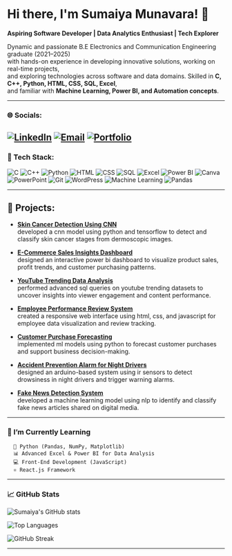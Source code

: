 # Hi there, I'm Sumaiya Munavara! 👋  

**Aspiring Software Developer | Data Analytics Enthusiast | Tech Explorer**  

Dynamic and passionate B.E Electronics and Communication Engineering graduate (2021–2025)  
with hands-on experience in developing innovative solutions, working on real-time projects,  
and exploring technologies across software and data domains. Skilled in **C, C++, Python, HTML, CSS, SQL, Excel**,  
and familiar with **Machine Learning, Power BI, and Automation concepts**.  

---

### 🌐 Socials:
[![LinkedIn](https://img.shields.io/badge/LinkedIn-0A66C2?style=for-the-badge&logo=linkedin&logoColor=white)](https://www.linkedin.com/in/sumaiya-munavara02022004) 
[![Email](https://img.shields.io/badge/Email-D14836?style=for-the-badge&logo=gmail&logoColor=white)](mailto:sumaiyamunavara7@gmail.com) 
[![Portfolio](https://img.shields.io/badge/Portfolio-000000?style=for-the-badge&logo=githubpages&logoColor=white)](https://sumaiyamunavara.github.io)
---

### 🧠 Tech Stack:
![C](https://img.shields.io/badge/C-00599C?style=for-the-badge&logo=c&logoColor=white)
![C++](https://img.shields.io/badge/C++-00599C?style=for-the-badge&logo=cplusplus&logoColor=white)
![Python](https://img.shields.io/badge/Python-3776AB?style=for-the-badge&logo=python&logoColor=white)
![HTML](https://img.shields.io/badge/HTML-E34F26?style=for-the-badge&logo=html5&logoColor=white)
![CSS](https://img.shields.io/badge/CSS-1572B6?style=for-the-badge&logo=css3&logoColor=white)
![SQL](https://img.shields.io/badge/SQL-336791?style=for-the-badge&logo=postgresql&logoColor=white)
![Excel](https://img.shields.io/badge/Excel-217346?style=for-the-badge&logo=microsoftexcel&logoColor=white)
![Power BI](https://img.shields.io/badge/Power%20BI-F2C811?style=for-the-badge&logo=powerbi&logoColor=black)
![Canva](https://img.shields.io/badge/Canva-00C4CC?style=for-the-badge&logo=canva&logoColor=white)
![PowerPoint](https://img.shields.io/badge/PowerPoint-B7472A?style=for-the-badge&logo=microsoftpowerpoint&logoColor=white)
![Git](https://img.shields.io/badge/Git-F05032?style=for-the-badge&logo=git&logoColor=white)
![WordPress](https://img.shields.io/badge/WordPress-21759B?style=for-the-badge&logo=wordpress&logoColor=white)
![Machine Learning](https://img.shields.io/badge/Machine%20Learning-102230?style=for-the-badge&logo=tensorflow&logoColor=orange)
![Pandas](https://img.shields.io/badge/Pandas-150458?style=for-the-badge&logo=pandas&logoColor=white)

---

## 💼 Projects:

- [**Skin Cancer Detection Using CNN**](https://github.com/SumaiyaMunavara/skin-cancer-detection)  
  developed a cnn model using python and tensorflow to detect and classify skin cancer stages from dermoscopic images.

- [**E-Commerce Sales Insights Dashboard**](https://github.com/SumaiyaMunavara/ecommerce-sales-dashboard)  
  designed an interactive power bi dashboard to visualize product sales, profit trends, and customer purchasing patterns.

- [**YouTube Trending Data Analysis**](https://github.com/SumaiyaMunavara/youtube-sql-analysis)  
  performed advanced sql queries on youtube trending datasets to uncover insights into viewer engagement and content performance.

- [**Employee Performance Review System**](https://github.com/SumaiyaMunavara/employee-performance-system)  
  created a responsive web interface using html, css, and javascript for employee data visualization and review tracking.

- [**Customer Purchase Forecasting**](https://github.com/SumaiyaMunavara/customer-purchase-forecasting)  
  implemented ml models using python to forecast customer purchases and support business decision-making.

- [**Accident Prevention Alarm for Night Drivers**](https://github.com/SumaiyaMunavara/accident-prevention-alarm)  
  designed an arduino-based system using ir sensors to detect drowsiness in night drivers and trigger warning alarms.

- [**Fake News Detection System**](https://github.com/SumaiyaMunavara/fake-news-detection)  
  developed a machine learning model using nlp to identify and classify fake news articles shared on digital media.

---

  
### 🌱 I’m Currently Learning  
      🐍 Python (Pandas, NumPy, Matplotlib)  
      📊 Advanced Excel & Power BI for Data Analysis  
      💻 Front-End Development (JavaScript)  
      ⚛️ React.js Framework  

---

### 📈 GitHub Stats  

![Sumaiya's GitHub stats](https://github-readme-stats.vercel.app/api?username=SumaiyaMunavara&show_icons=true&theme=tokyonight)  

![Top Languages](https://github-readme-stats.vercel.app/api/top-langs/?username=SumaiyaMunavara&layout=compact&theme=tokyonight)  

![GitHub Streak](https://github-readme-streak-stats.herokuapp.com/?user=SumaiyaMunavara&theme=tokyonight) 

---




      

 

  





<!--

Here are some ideas to get you started:

- 🔭 I’m currently working on ...
- 🌱 I’m currently learning ...
- 👯 I’m looking to collaborate on ...
- 🤔 I’m looking for help with ...
- 💬 Ask me about ...
- 📫 How to reach me: ...
- 😄 Pronouns: ...
- ⚡ Fun fact: ...
-->
